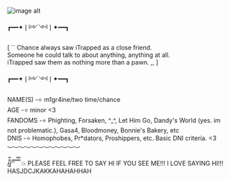 ![image alt](https://media.discordapp.net/attachments/949535910956007425/1414129167506866196/image.png?ex=68be71ea&is=68bd206a&hm=4f58eb66d16c42e1afb6fae73ff4f6b811c876c093fc3447c6019d4be1ac23af&=&format=webp&quality=lossless)
                
   ┏━━✦❘༻༺❘✦━━┓ 
             


 [ `` Chance always saw iTrapped as a close friend.     
       Someone he could talk to about anything, anything at all.       
  iTrapped saw them as nothing more than a pawn. ,, ]

  ┏━━✦❘༻༺❘✦━━┓

NAME(S) -⭐ m1gr4ine/two time/chance   
AGE -⭐ minor <3  
FANDOMS -⭐ Phighting, Forsaken, ^_^, Let Him Go, Dandy's World (yes. im not problematic.), Gasa4, Bloodmoney, Bonnie's Bakery, etc  
DNIS -⭐ Homophobes, Pr*dators, Proshippers, etc. Basic DNI criteria. <3   
︶︶︶︶︶︶︶︶︶︶︶︶

/̵͇̿̿/'̿'̿ ̿ ̿̿ ̿̿ 💥 PLEASE FEEL FREE TO SAY HI IF YOU SEE ME!!! I LOVE SAYING HI!!! HASJDCJKAKKAHAHAHHAH
